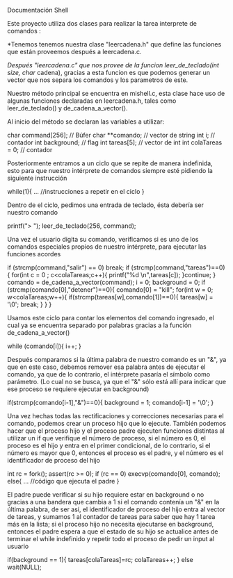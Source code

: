 Documentación Shell

Este proyecto utiliza dos clases para realizar la tarea interprete de comandos :

*Tenemos tenemos nuestra clase "leercadena.h" que define las funciones que están proveemos después a leercadena.c.

*Después "leercadena.c" que nos provee de la funcion leer_de_teclado(int size, char* cadena), gracias a esta funcion es que podemos generar un vector que nos separa los comandos y los parametros de este.

Nuestro método principal se encuentra en mishell.c, esta clase hace uso de algunas funciones declaradas en leercadena.h, tales como leer_de_teclado() y de_cadena_a_vector().

Al inicio del método se declaran las variables a utilizar:

char command[256]; // Búfer
char **comando; // vector de string
int i; // contador
int background; // flag
int tareas[5]; // vector de int
int colaTareas = 0; // contador

Posteriormente entramos a un ciclo que se repite de manera indefinida, esto para que nuestro intérprete de comandos siempre esté pidiendo la siguiente instrucción

while(1){
... //instrucciones a repetir en el ciclo
}

Dentro de el ciclo, pedimos una entrada de teclado, ésta debería ser nuestro comando

printf("> ");
leer_de_teclado(256, command);

Una vez el usuario digita su comando, verificamos si es uno de los comandos especiales propios de nuestro intérprete, para ejecutar las funciones acordes

if (strcmp(command,"salir") == 0) break;
if (strcmp(command,"tareas")==0){
    for(int c = 0 ; c<colaTareas;c++){
        printf("%d \n",tareas[c]);
    }continue;
}
comando = de_cadena_a_vector(command);
i = 0;
background = 0;
if (strcmp(comando[0],"detener")==0){
    comando[0] = "kill";
		for(int w = 0; w<colaTareas;w++){
		    if(strcmp(tareas[w],comando[1])==0){
	          tareas[w] = '\0';
		        break;
		    }
		}
}

Usamos este ciclo para contar los elementos del comando ingresado, el cual ya se encuentra separado por palabras gracias a la función de_cadena_a_vector()

while (comando[i]){
    i++;
}

Después comparamos si la última palabra de nuestro comando es un "&", ya que en este caso, debemos remover esa palabra antes de ejecutar el comando, ya que de lo contrario, el intérprete pasaría el símbolo como parámetro. (Lo cual no se busca, ya que el "&" sólo está allí para indicar que ese proceso se requiere ejecutar en background)

if(strcmp(comando[i-1],"&")==0){
		background = 1;
		comando[i-1] = '\0';
}

Una vez hechas todas las rectificaciones y correcciones necesarias para el comando, podemos crear un proceso hijo que lo ejecute. También podemos hacer que el proceso hijo y el proceso padre ejecuten funciones distintas al utilizar un if que verifique el número de proceso, si el número es 0, el proceso es el hijo y entra en el primer condicional, de lo contrario, si el número es mayor que 0, entonces el proceso es el padre, y el número es el identificador de proceso del hijo

int rc = fork();
assert(rc >= 0);
if (rc == 0)
    execvp(comando[0], comando);
else{
... //código que ejecuta el padre
}

El padre puede verificar si su hijo requiere estar en background o no gracias a una bandera que cambia a 1 si el comando contenía un "&" en la última palabra, de ser así, el identificador de proceso del hijo entra al vector de tareas, y sumamos 1 al contador de tareas para saber que hay 1 tarea más en la lista; si el proceso hijo no necesita ejecutarse en background, entonces el padre espera a que el estado de su hijo se actualice antes de terminar el while indefinido y repetir todo el proceso de pedir un input al usuario

if(background == 1){
    tareas[colaTareas]=rc;
		colaTareas++;
}
else
  wait(NULL);